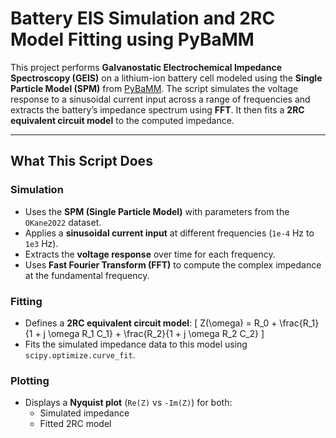 # Battery EIS Simulation and 2RC Model Fitting using PyBaMM

This project performs **Galvanostatic Electrochemical Impedance Spectroscopy (GEIS)** on a lithium-ion battery cell modeled using the **Single Particle Model (SPM)** from [PyBaMM](https://github.com/pybamm-team/PyBaMM). The script simulates the voltage response to a sinusoidal current input across a range of frequencies and extracts the battery’s impedance spectrum using **FFT**. It then fits a **2RC equivalent circuit model** to the computed impedance.

---

## What This Script Does

### Simulation
- Uses the **SPM (Single Particle Model)** with parameters from the `OKane2022` dataset.
- Applies a **sinusoidal current input** at different frequencies (`1e-4` Hz to `1e3` Hz).
- Extracts the **voltage response** over time for each frequency.
- Uses **Fast Fourier Transform (FFT)** to compute the complex impedance at the fundamental frequency.

### Fitting
- Defines a **2RC equivalent circuit model**:
  \[
  Z(\omega) = R_0 + \frac{R_1}{1 + j \omega R_1 C_1} + \frac{R_2}{1 + j \omega R_2 C_2}
  \]
- Fits the simulated impedance data to this model using `scipy.optimize.curve_fit`.

### Plotting
- Displays a **Nyquist plot** (`Re(Z)` vs `-Im(Z)`) for both:
  - Simulated impedance
  - Fitted 2RC model

